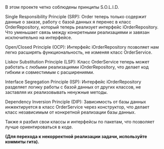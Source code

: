 В этом проекте четко соблюдены принципы S.O.L.I.D.

Single Responsibility Principle (SRP): Order теперь только содержит данные о заказе, работу с базой данных я перенес в класс OrderRepository, который теперь реализует интерфейс iOrderRepository.
Что уменьшает связь между конкретными реализациями и завязан исключительно на интерфейсе.

Open/Closed Principle (OCP): Интерфейс iOrderRepository позволяет нам легко расширять функциональность, не изменяя класс OrderService.

Liskov Substitution Principle (LSP): Класс OrderService теперь может работать с любыми реализациями iOrderRepository, что делает код гибким и совместимым с расширениями.

Interface Segregation Principle (ISP): Интерфейс iOrderRepository разделяет логику работы с базой данных от других классов, не заставляя их реализовывать ненужные методы.

Dependency Inversion Principle (DIP): Зависимость от базы данных инжектируется в класс OrderService через конструктор, что делает класс независимым от конкретной реализации базы данных.

Также я разбил свои классы и интерфейсы по пакетам, что позволяет лучше ориентироваться в коде.

**(Для перехода к некорректной реализации задачи, используйте коммиты гита).**
